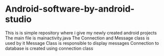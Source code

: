 # Android-software-by-android-studio
This is is simple repository where i give my newly created android projects
The main file is mainactivity.java
The Connection and Message class is used by it
Message Class is responsible to display messages
Connection to database is created using connection class

